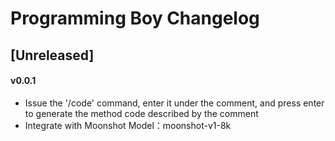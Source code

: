 <!-- Keep a Changelog guide -> https://keepachangelog.com -->

# Programming Boy Changelog

## [Unreleased]

#### v0.0.1
- Issue the '/code' command, enter it under the comment, and press enter to generate the method code described by the comment
- Integrate with Moonshot Model：moonshot-v1-8k